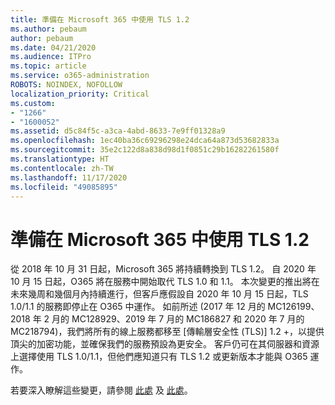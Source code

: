 ```yaml
---
title: 準備在 Microsoft 365 中使用 TLS 1.2
ms.author: pebaum
author: pebaum
ms.date: 04/21/2020
ms.audience: ITPro
ms.topic: article
ms.service: o365-administration
ROBOTS: NOINDEX, NOFOLLOW
localization_priority: Critical
ms.custom:
- "1266"
- "1600052"
ms.assetid: d5c84f5c-a3ca-4abd-8633-7e9ff01328a9
ms.openlocfilehash: 1ec40ba36c69296298e24dca64a873d53682833a
ms.sourcegitcommit: 35e2c122d8a838d98d1f0851c29b16282261580f
ms.translationtype: HT
ms.contentlocale: zh-TW
ms.lasthandoff: 11/17/2020
ms.locfileid: "49085895"
---
```

# <a name="prepare-for-use-of-tls-12-in-microsoft-365"></a>準備在 Microsoft 365 中使用 TLS 1.2

從 2018 年 10 月 31 日起，Microsoft 365 將持續轉換到 TLS 1.2。 自 2020 年 10 月 15 日起，O365 將在服務中開始取代 TLS 1.0 和 1.1。 本次變更的推出將在未來幾周和幾個月內持續進行，但客戶應假設自 2020 年 10 月 15 日起，TLS 1.0/1.1 的服務即停止在 O365 中運作。 如前所述 (2017 年 12 月的 MC126199、2018 年 2 月的 MC128929、2019 年 7 月的 MC186827 和 2020 年 7 月的 MC218794)，我們將所有的線上服務都移至 [傳輸層安全性 (TLS)] 1.2 +，以提供頂尖的加密功能，並確保我們的服務預設為更安全。 客戶仍可在其伺服器和資源上選擇使用 TLS 1.0/1.1，但他們應知道只有 TLS 1.2 或更新版本才能與 O365 運作。
  
若要深入瞭解這些變更，請參閱 [此處](https://docs.microsoft.com/microsoft-365/compliance/prepare-tls-1.2-in-office-365?view=o365-worldwide) 及 [此處](https://docs.microsoft.com/microsoft-365/compliance/tls-1.0-and-1.1-deprecation-for-office-365?view=o365-worldwide)。

  